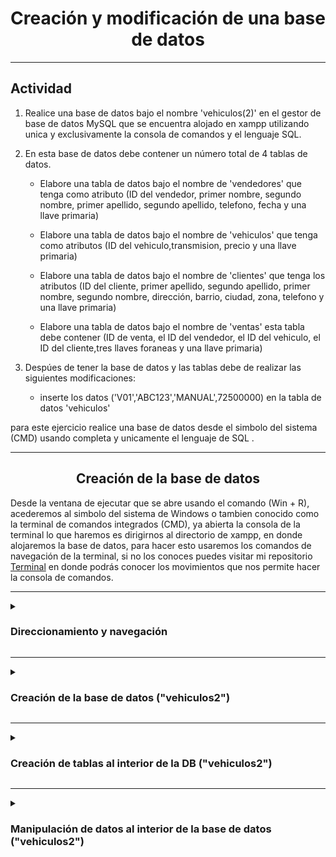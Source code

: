 <h1 align="center"> Creación y modificación de una base de datos</h1>

***
## Actividad

 1. Realice una base de datos bajo el nombre 'vehiculos(2)' en el gestor de base de datos MySQL que se encuentra alojado en xampp utilizando unica y exclusivamente la consola de comandos y el lenguaje SQL.

2. En esta base de datos debe contener un número total de 4 tablas de datos.
    
    - Elabore una tabla de datos bajo el nombre de 'vendedores' que tenga como atributo (ID del vendedor, primer nombre, segundo nombre, primer apellido, segundo apellido, telefono, fecha y una llave primaria)
    
    - Elabore una tabla de datos bajo el nombre de 'vehiculos' que tenga como atributos (ID del vehiculo,transmision, precio y una llave primaria)

    - Elabore una tabla de datos bajo el nombre de 'clientes' que tenga los atributos (ID del cliente, primer apellido, segundo apellido, primer nombre, segundo nombre, dirección, barrio, ciudad, zona, telefono y una llave primaria)

    - Elabore una tabla de datos bajo el nombre de 'ventas' esta tabla debe contener (ID de venta, el ID del vendedor, el ID del vehiculo, el ID del cliente,tres llaves foraneas y una llave primaria)

3. Despúes de tener la base de datos y las tablas debe de realizar las siguientes modificaciones:
    - inserte los datos ('V01','ABC123','MANUAL',72500000) en la tabla de datos 'vehiculos'


 
 para este ejercicio realice una base de datos desde el simbolo del sistema (CMD) usando completa y unicamente el lenguaje de SQL .


***
<h2 align="center">Creación de la base de datos</h2>

 Desde la ventana de ejecutar que se abre usando el comando (Win + R), acederemos al simbolo del sistema de Windows o tambien conocido como la terminal de comandos integrados (CMD), ya abierta la consola de la terminal lo que haremos es dirigirnos al directorio de xampp, en donde alojaremos la base de datos, para hacer esto usaremos los comandos de navegación de la terminal, si no los conoces puedes visitar mi repositorio [Terminal](https://github.com/Brayan-Hc11/Terminal) en donde podrás conocer los movimientos que nos permite hacer la consola de comandos.

***
<details>
    <summary>
        <h3> Direccionamiento y navegación</h3>    
    </summary>

***
 - Lo que haremos con las siguientes instrucciones es retroceder en la ubicacióon en la que nos encontramos actualmente, con el fin de poder llegar a la unidad principal de almacinamiento que en nuestro caso  es el disco local C.
~~~
Microsoft Windows [Versión 10.0.19044.3086]
(c) Microsoft Corporation. Todos los derechos reservados.

C:\Users\Usuario>cd..

c:\Users>cd..

C:\>
~~~
- para poder ver si tenemos xampp en nuestro equipo realizamos un comando de enlistamiento en donde podremos ver los directorios ocultos y visibles que se encuentran en nuestro disco local de almacenamiento. Nos interesa acceder a el directorio publico xampp, para hacer esto usamos el comando de navegación más el nombre del directorio (C:\>cd xampp).    
~~~
Microsoft Windows [Versión 10.0.19044.3086]
(c) Microsoft Corporation. Todos los derechos reservados.

c:\>dir
  El volumen de la unidad C no tiene etiqueta.
  El número de serie del volumen es: C05E-F64F

    Directorio de C:\

21/12/2022  01:29 p. m.    <DIR>          directorio
25/09/2022  04:41 p. m.    <DIR>          Games
23/07/2023  09:06 p. m.    <DIR>          Intel
07/12/2019  04:14 a. m.    <DIR>          PerfLogs
15/05/2023  08:18 p. m.    <DIR>          Program Files
16/07/2023  05:36 p. m.    <DIR>          Program Files (x86)
25/09/2022  04:44 p. m.    <DIR>          Riot Games
20/06/2023  09:45 a. m.    <DIR>          Users
20/07/2023  03:57 p. m.    <DIR>          wamp64
22/06/2023  09:40 p. m.    <DIR>          Windows
23/05/2022  07:06 p. m.             8.562 WPI_Log_2022.05.23_19.06.25.txt
11/07/2023  08:13 p. m.    <DIR>          xampp
31/05/2023  05:26 p. m.    <DIR>          XboxGames
               1 archivos          8.562 bytes
              12 dirs  150.054.780.928 bytes libres

C:\>cd xampp
~~~
 - ya al interior de xampp lo que haremos será acceder al archivo de mysql seguido de esto accederemos a su carpeta bin en donde alojaremos nuestra base de datos,  para hacer esto usaremos el mismo comando anterior de navegación.
 ~~~
 Microsoft Windows [Versión 10.0.19044.3086]
(c) Microsoft Corporation. Todos los derechos reservados.

C:\xampp> cd mysql

C:\xampp\mysql>cd bin

C:\xampp\mysql\bin>
 ~~~


  - ya al interior de nuestro directorio de xampp lo que haremos será levantear el gestor de base de datos que viene con xampp, con la siguiente linea de comandos lo haremos :

  _nota:_ El comando nos permite acceder al gestor de base de datos de xampp, donde:    
    
- "mysql" es el motor al que queremos activar
- "-h localhost"  es el servidor local que queremos activar
- "-u root" el usuario que usaremos, por defecto el usuario será root
- "-p" la contraseña que nos permite el acceso, en caso de no tener alguna contraseña definida daremos enter y luego enter  

~~~
Microsoft Windows [Versión 10.0.19044.3086]
(c) Microsoft Corporation. Todos los derechos reservados.

C:\xampp\mysql\bin>mysql -h localhost -u root -p
Enter password:
Welcome to the MariaDB monitor.  Commands end with ; or \g.
Your MySQL connection id is 568
Server version: 8.0.31 MySQL Community Server - GPL

Copyright (c) 2000, 2018, Oracle, MariaDB Corporation Ab and others.

Type 'help;' or '\h' for help. Type '\c' to clear the current input statement.

MySQL [(none)]>
~~~
</details>

***
<details>
    <summary> 
        <h3>Creación de la base de datos ("vehiculos2")</h3>
    </summary>

***
- para crear una nueva base de datos ingresaremos un comando de creación, seguido de esto indicaremos el archivo que queremos guardar, en este caso será una base de datos, seguido esto el nombre de la base de datos que le asignaremos, para nuestro ejercicio haremos una base de datos con el nombre de "vehiculos2" como se muestra a continuación:
~~~
Microsoft Windows [Versión 10.0.19044.3086]
(c) Microsoft Corporation. Todos los derechos reservados.

MySQL [(none)]> create database vehiculos2;
Query OK, 1 row affected (0.190 sec)

MySQL [(none)]>
~~~ 
- Para poder ver nuestras bases de datos lo que haremos será ejecutar un comando de invocación de elementos, lo que se hace de la siguiente forma:
~~~
Microsoft Windows [Versión 10.0.19044.3086]
(c) Microsoft Corporation. Todos los derechos reservados.

MySQL [(none)]>show databases;
~~~
- nos mostrará un listado en donde podemos ver las bases de datos que tenemos alojadas en el gestor de base de datos:

~~~
Microsoft Windows [Versión 10.0.19044.3086]
(c) Microsoft Corporation. Todos los derechos reservados.

MySQL [(none)]> show databases;
+--------------------+
| Database           |
+--------------------+
| datos              |
| information_schema |
| mysql              |
| performance_schema |
| regdocumento       |
| registro           |
| sys                |
| vehiculos          |
| vehiculos2         |
+--------------------+
9 rows in set (0.067 sec)
~~~

- ya que hemos verificado que la base de datos se encuentra en servicio haremos uso de ella con ayuda de los comandos de la terminal, en donde le indicaremos que queremos acceder a ella, pero aparte de eso que la queremos usar, lo haremos de la siguiente forma:

~~~
Microsoft Windows [Versión 10.0.19044.3086]
(c) Microsoft Corporation. Todos los derechos reservados.

MySQL [(none)]> use vehiculos2;
Database changed
MySQL [vehiculos2]>
~~~
- "use vehiculos2" le indica al sistema que accederemos a la base de batos 'vehiculos2' y por ende el estado de ninguno **[(none)]** cambiará al nombre de la base de datos que usaremos **[(vehiculos2)]**

***
</details>

***
<details>
    <summary>
        <h3>Creación de tablas al interior de la DB ("vehiculos2")</h3>
    </summary>

***
- Al interior de nuestra base de datos  crearemos tablas en donde almacenaremos datos, crearemos las tablas de datos. Para comenzar crearemos una tabla padre bajo el nombre de 'vendedores', para eso usaremos la siguiente instrucción

___Nota;___ Los siguientes procedimientos que veremos acontinuación se repetiran varias veces 
~~~
Microsoft Windows [Versión 10.0.19044.3086]
(c) Microsoft Corporation. Todos los derechos reservados.

MySQL [vehiculos]> create table Vendedores(
    -> IDvendedor int(10) not null auto_increment,
    -> P_Apellido varchar(50) not null,
    -> S_Apellido varchar(50) null,
    -> P_Nombre varchar(50) not null,
    -> S_Nombre varchar(50) null,
    -> telefono varchar(30) not null,
    -> f_nacimiento date not null,
    -> primary key (IDvendedor)
    -> );
Query OK, 0 rows affected, 1 warning (0.942 sec)

~~~
- para poder verificar que nuestra tabla  a sido creada usaremos un comando de visualización de elementos muy similar al anterior, con la diferencia de que queremos ver la tablas al interior de la base de datos 
~~~
Microsoft Windows [Versión 10.0.19044.3086]
(c) Microsoft Corporation. Todos los derechos reservados.

MySQL [vehiculos]> show tables;
+---------------------+
| Tables_in_vehiculos2 |
+---------------------+
| Vendedores          |
+---------------------+
1 row in set (0.002 sec)
~~~
- Como siguiente paso creamos una tabla bajo el nombre de 'vehiculos', lo haremos de la misma forma en la que  creamos la tabla anterior
~~~
Microsoft Windows [Versión 10.0.19044.3086]
(c) Microsoft Corporation. Todos los derechos reservados.

MySQL [vehiculos2]> create table Vehiculos(
    ->     IDvehiculo varchar(10) not null,
    ->     Vehiculo varchar(10) not null,
    ->     Transmision varchar(70) NOT NULL,
    ->     Precio float not null,
    ->     primary key(IDvehiculo)
    ->       );
Query OK, 0 rows affected (0.052 sec)

MySQL [vehiculos2]>
~~~
De igual forma que la anterior tendremos que verificar que nuestra tabla haya sido creada correctamente
~~~
Microsoft Windows [Versión 10.0.19044.3086]
(c) Microsoft Corporation. Todos los derechos reservados.

MySQL [vehiculos]> show tables;
+---------------------+
| Tables_in_vehiculos2 |
+---------------------+
| vehiculos           |
| vendedores          |
+---------------------+
2 rows in set (0.001 sec)
~~~
- Como siguiente paso creamos una tabla bajo el nombre de 'clientes', lo haremos de la misma forma en la que  creamos la tabla anterior
~~~
Microsoft Windows [Versión 10.0.19044.3086]
(c) Microsoft Corporation. Todos los derechos reservados.

MySQL [vehiculos2]> create table Clientes(
    ->     IDcliente varchar(10) not null,
    ->     P_Apellido varchar(50) not null,
    ->     S_Apellido varchar(50) null,
    ->     P_Nombre varchar(50) not null,
    ->     S_Nombre varchar(50) null,
    ->     Direccion varchar(50) not null,
    ->     Barrio varchar(50) not null,
    ->     Ciudad varchar(50) not null,
    ->     Zona varchar(50) not null,
    ->     Telefono varchar(30) not null,
    ->     primary key(IDcliente)
    ->        );
Query OK, 0 rows affected (0.092 sec)
~~~
- De igual forma que la anterior tendremos que verificar que nuestra tabla haya sido creada correctamente
~~~
Microsoft Windows [Versión 10.0.19044.3086]
(c) Microsoft Corporation. Todos los derechos reservados.

MySQL [vehiculos]> show tables;
+---------------------+
| Tables_in_vehiculos2|
+---------------------+
| clientes            |
| vehiculos           |
| vendedores          |
+---------------------+
3 rows in set (0.001 sec)
~~~
- Como siguiente paso creamos nuetra ultima tabla bajo el nombre de 'ventas', lo haremos de la misma forma en la que  creamos la tabla anterior
~~~
Microsoft Windows [Versión 10.0.19044.3086]
(c) Microsoft Corporation. Todos los derechos reservados.

MySQL [vehiculos2]> create table Ventas(
    ->     IDVenta varchar(10) not null,
    ->     IDvendedor int(10) not null,
    ->     IDvehiculo varchar(10) not null,
    ->     IDcliente varchar(10) not null,
    ->     Foreign key(IDvendedor) REFERENCES Vendedores(IDvendedor),
    ->     Foreign key(IDvehiculo) REFERENCES Vehiculos(IDvehiculo),
    ->     Foreign key(IDcliente) REFERENCES Clientes(IDcliente),
    ->     Primary key(IDVenta)
    ->       );
Query OK, 0 rows affected, 1 warning (0.068 sec)
~~~
- De igual forma que la anterior tendremos que verificar que nuestra tabla haya sido creada correctamente
~~~
Microsoft Windows [Versión 10.0.19044.3086]
(c) Microsoft Corporation. Todos los derechos reservados.

MySQL [vehiculos]> show tables;
+---------------------+
| Tables_in_vehiculos2|
+---------------------+
| clientes            |
| vehiculos           |
| vendedores          |
| ventas              |
+---------------------+
4 rows in set (0.036 sec)
~~~
</details>

***

<details>
 <summary>
   <h3>Manipulación de datos al interior de la base de datos ("vehiculos2")</h3>
 </summary>



 
</details>
